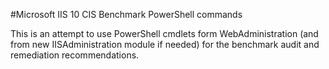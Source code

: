 #Microsoft IIS 10 CIS Benchmark PowerShell commands 

This is an attempt to use PowerShell cmdlets form WebAdministration (and from new IISAdministration module if needed) for the benchmark audit and remediation recommendations. 
